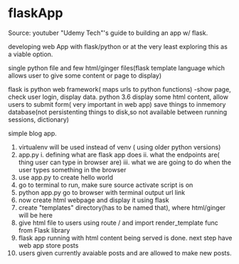 # flaskApp
Source: youtuber "Udemy Tech"'s guide to building an app w/ flask.

developing web App with flask/python
or at the very least exploring this as a viable option.

single python file and few html/ginger files(flask template language which
allows user to give some content or page to display)

flask is python web framework( maps urls to python functions)
-show page, check user login, display data.
python 3.6
display some html content, allow users to submit form( very important in web app)
save things to inmemory database(not persistenting things to disk,so not available between running sessions, dictionary)

simple blog app.

1. virtualenv will be used instead of venv ( using older python versions)
2. app.py
   i. defining what are flask app does
   ii. what the endpoints are( thing user can type in browser are)
   iii. what we are going to do when the user types something in the browser
3. use app.py to create hello world 
4. go to terminal to run, make sure source activate script is on
5. python app.py go to browser with terminal output url link
6. now create html webpage and display it using flask
7. create "templates" directory(has to be named that), where html/ginger will be here
8. give html file to users using route / and import render_template func from Flask library
9. flask app running with html content being served is done. next step have web app store posts
10. users given currently avaiable posts and are allowed to make new posts.
